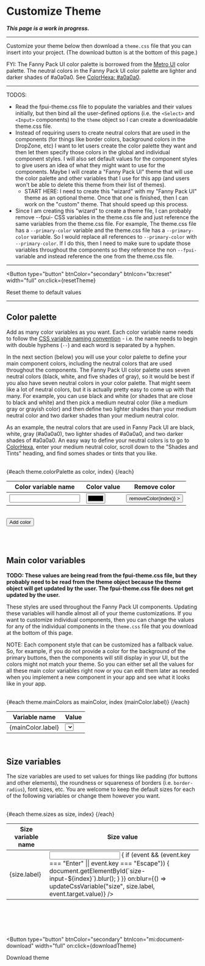<script lang="ts">
  import { onMount } from "svelte";
  import { writable } from "svelte/store";
  import { browser } from "$app/env";
  // import Colorpicker from "@budibase/colorpicker";
  import { Button, Input, Select, ToastContent } from "/src/lib";
  import themeFile from "/src/lib/fpui-theme.css";

  let themes = [];

  let theme = {
    colorPalette: [],
    mainColors: [],
    sizes: [],
  };

  let colorPaletteReferenceVariables = [];

  // fannyPackUiTheme = {
  //   colorPalette: [],
  //   colors: [
  //     // Main Colors
  //     ["--dark-purple", "#603cba"],
  //     ["--green", "#00a300"],
  //     ["--blue", "#2d89ef"],
  //     ["--yellow", "#ffc40d"],
  //     ["--red", "#ee1111"],
  //     // Neutral Colors
  //     ["--black", "#000000"],
  //     ["--very-dark-gray", "#343434"],
  //     ["--dark-gray", "#797979"],
  //     ["--gray", "#a0a0a0"],
  //     ["--light-gray", "#c7c7c7"],
  //     ["--very-light-gray", "#e5e5e5"],
  //     ["--white", "#ffffff"],
  //   ],
  //   sizes: [
  //     ["--padding-sm", "5", "px"],
  //     ["--padding-md", "10", "px"],
  //     ["--padding-lg", "15", "px"],
  //     ["--border-radius", "3", "px"],
  //     ["--font-size-sm", "12", "px"],
  //     ["--font-size-base", "16", "px"],
  //     ["--font-size-lg", "20", "px"],
  //     ["--font-weight-light", "100", ""],
  //     ["--font-weight-normal", "400", ""],
  //     ["--font-weight-bold", "700", ""],
  //   ],
  //   globalComponentColors: [
  //     ["--primary-color", ["--dark-purple", "#603cba"]],
  //     ["--secondary-color", ["--very-dark-gray", "#343434"]],
  //     ["--tertiary-color", ["--white", "#ffffff"]],
  //     ["--info-color", ["--blue", "#2d89ef"]],
  //     ["--success-color", ["--green", "#00a300"]],
  //     ["--warning-color", ["--yellow", "#ffc40d"]],
  //     ["--error-color", ["--red", "#ee1111"]],
  //     ["--border-color", ["--light-gray", "#c7c7c7"]],
  //     ["--text-color", ["--very-dark-gray", "#343434"]],
  //     ["--disabled-text-color", ["--light-gray", "#c7c7c7"]],
  //     ["--disabled-bg-color", ["--black", "#000000"]],
  //   ],
  //   individualComponentVariables: {
  //     // accordion: [],
  //     buttons: {
  //       colors: [
  //         ["--fpui-btn-primary-text-color", ["--white", "#ffffff"]],
  //         ["--fpui-btn-secondary-text-color", ["--white", "#ffffff"]],
  //         ["--fpui-btn-tertiary-text-color", ["--dark-purple", "#603cba"]],
  //       ],
  //       sizes: [
  //         // The arrays that have a nested array should display select boxes that are populated with the global colors or sizes.
  //         ["--fpui-btn-padding-sm", ["--padding-sm", "5px"]],
  //         ["--fpui-btn-padding-md", ["--padding-md", "10px"]],
  //         ["--fpui-btn-padding-lg", ["--padding-lg", "15px"]],
  //         ["--fpui-btn-border-radius", ["--border-radius", "3px"]],
  //         ["--fpui-btn-font-weight", ["--font-weight-normal", "400"]],
  //         // The arrays that have 3 strings should show an input field and a dropdown box with units (e.g. "px", "rem", "em", etc).
  //         ["--fpui-btn-icon-margin-sm", "3", "px"],
  //         ["--fpui-btn-icon-margin-md", "6", "px"],
  //         ["--fpui-btn-icon-margin-lg", "9", "px"],
  //         // This one should only display a select box with an "s" after it. The user should not be able to change the unit.
  //         ["--fpui-btn-icon-disabled-spin-speed", "1.5", "s"],
  //       ],
  //     },
  //   },
  // };
  
  // let customTheme = {
  //   colors: [
  //     ["--demo-color-name", "#603cba"],
  //   ],
  //   globalComponentColors,
  //   individualComponentVariables,    
  // };

  // let selectedTheme = { label: "", value: fannyPackUiTheme };
  // $: {
  //   if (selectedTheme.label) {
  //     setSelectedTheme(selectedTheme.label);
  //   }
  // }

  // // $: This comment preserves the syntax highlighting.
  
  // let newThemeName = "";

  let content = [];
  let units = ["px", "%", "rem", "em"];

  onMount(() => {
    // Parse the fpui-theme.css file.
    parseThemeFile();

    // if (!localStorage.getItem("themes")) {
    //   // The `initThemes` array was going to contain objects like this: { name: "custom", css: "" }, but the <Select> component takes object arrays with `label` and `value` properties. So it is easier to just use "theme" objects with `label` and `value` properties.
    //   let initThemes = [{ label: "Fanny Pack UI", value: fannyPackUiTheme }];
    //   // let initThemes = [{ label: "custom", value: customTheme }];
    //   localStorage.setItem("themes", JSON.stringify(initThemes));
    // }

    // // Set the `themes` array.
    // themes = JSON.parse(localStorage.getItem("themes"));

    // // Set the `selectedTheme` object.
    // selectedTheme = themes[0];
  });

  function matchVariableBlock(blockName) {
    try {
      // Find the text between "/* Block Name */" (e.g. /* Color Palette Block */) and the closing `}`.
      // See https://stackoverflow.com/a/40782646
      let regex = new RegExp(`(?<=\/\\* ${blockName} \\*\/\\s+).*?(?=\\s+})`, "gs");
      // console.log("regex1:", /(?<=\/\* Color Palette Block \*\/\s+).*?(?=\s+})/gs)
      // console.log("regex2:", regex);
      return themeFile.match(regex)[0];
      // console.log("matchingBlock:", matchingBlock);
    }
    catch(err) {
      console.error("matchVariableBlock Error:", err);
    }
  }

  /**
   * Match the CSS variable name within the matchingBlock of CSS variables.
   */
  function matchCssVariableName(matchingBlock, themePropertyName, namePrefix, nameSuffix) {
    try {
      // Match strings that begin with a specific prefix and end with specific suffix: https://stackoverflow.com/a/20169897
      let nameRegex = new RegExp(namePrefix + "[A-Za-z0-9\-\]*" + nameSuffix, "gi");
      // String.matchAll(): https://developer.mozilla.org/en-US/docs/Web/JavaScript/Reference/Global_Objects/String/matchAll#regexp.exec_and_matchall.
      let matchingNamesIterator = matchingBlock.matchAll(nameRegex);
      // console.log("matchingNamesIterator:", matchingNamesIterator);
      for (const matchingVarName of matchingNamesIterator) {
        // console.log("matchingVarName:", matchingVarName[0]);
        // Remove the colon (:) from the end of each CSS variable `name` and push the variable object into the array that matches the theme property name that is passed into this function.
        let varNameNoColon = matchingVarName[0].slice(0, -1);
        theme[themePropertyName].push({ label: varNameNoColon, value: "" });
        // Populate the "colorPaletteReferenceVariables" array with reference variables that have the form `var(--variable-name)`.
        // The "colorPaletteReferenceVariables" array is used to populate the select boxes for the variables that come after the color palette variables.
        if (themePropertyName === "colorPalette") {
          console.log("varNameNoColon:", varNameNoColon);
          colorPaletteReferenceVariables.push(`var(${varNameNoColon})`);
        }
      }
      console.log("colorPaletteReferenceVariables:", colorPaletteReferenceVariables);
    }
    catch(err) {
      console.error("matchCssVariableValue Error:", err);
    }
  }

  /**
   * Match the CSS variable value within the matchingBlock of CSS variables.
   */
  function matchCssVariableValue(matchingBlock, themePropertyName) {
    try {
      // `valueRegex` will match any of the following types of strings:
      // * HEXa values - strings that begin with "#" and end with ";"
      // * RGBa values - strings that begin with "rgba?\(" and end with "\);" - The "a" in rgba is optional and numbers, periods, commas, and spaces (\s) can be anywhere between the prefix "rgba?\(" and the suffix "\);" of the regex.
      // * var() values - strings that begin with "var\(" and end with "\);"
      // * CSS length/size values (e.g. 10px, 20%).
      let valueRegex = /#[A-Fa-f0-9]*;|rgba?\([0-9.,\s]*\);|var\([A-Za-z0-9\-]*\);|[0-9a-z\%]*;/gi;
      // let valueRegex = /#[A-Fa-f0-9]*;/gi;
      // let valueRegex = /var\([A-Za-z0-9\-]*\);/gi;
      let matchingValuesIterator = matchingBlock.matchAll(valueRegex);
      // console.log("matchingValuesIterator:", matchingValuesIterator);
      let matchingValuesIndex = 0;
      for (const matchingVarValue of matchingValuesIterator) {
        // console.log("matchingVarValue:", matchingVarValue[0]);
        // Remove the semicolon (;) from the end of each `value` and push the color variable object into the `colorPalette` array.
        let varValueNoSemicolon = matchingVarValue[0].slice(0, -1);
        theme[themePropertyName][matchingValuesIndex].value = varValueNoSemicolon;
        matchingValuesIndex++;
      }
    }
    catch(err) {
      console.error("matchCssVariableValue Error:", err);
    }
  }

  /**
   * This function will parse the `fpui-theme.css` file and create a `theme` object based on the CSS variables in that file.
   * This will allow me to work with a single source of truth (the `fpui-theme.css` file) for the theme. This way, when I add new components or change something in the theme I only need to make changes in the `fpui-theme.css` file and both the components and this "Customize Theme" page will be updated.
   */
  function parseThemeFile() {
    try {
      // console.log("CSS Theme File:", themeFile);

      let regexPrefix = "--";
      let regexSuffix = ":";

      let blockName = "Color Palette Block";
      let themePropertyName = "colorPalette";
      let matchingBlock = matchVariableBlock(blockName);
      matchCssVariableName(matchingBlock, themePropertyName, regexPrefix, regexSuffix);
      matchCssVariableValue(matchingBlock, themePropertyName);

      blockName = "Main Colors Block";
      themePropertyName = "mainColors";
      matchingBlock = matchVariableBlock(blockName);
      matchCssVariableName(matchingBlock, themePropertyName, regexPrefix, regexSuffix);
      matchCssVariableValue(matchingBlock, themePropertyName);

      blockName = "Sizes Block";
      themePropertyName = "sizes";
      matchingBlock = matchVariableBlock(blockName);
      matchCssVariableName(matchingBlock, themePropertyName, regexPrefix, regexSuffix);
      matchCssVariableValue(matchingBlock, themePropertyName);

      console.log("THEME OBJECT:", theme);
    }
    catch(err) {
      console.error("parseThemeFile Error:", err);
    }
  }

  // function createNewTheme() {
  //   if (!newThemeName) {
  //     ToastContent.set({ type: "warning", msg: "Please enter a theme name" });
  //     return;
  //   }
  //   let newTheme = { label: newThemeName, value };
  //   // Push the new theme to the `themes` array.
  //   themes.push(newTheme);
  //   // Update the `themes` array in localStorage.
  //   localStorage.setItem("themes", JSON.stringify(themes));
  //   // Set the `selectedTheme` to the one that was just created.
  //   setSelectedTheme(newTheme.label);
  //   // Clear the theme name field.
  //   newThemeName = "";
  // }

  // function setSelectedTheme(themeName) {
  //   selectedTheme = themes.find(obj => obj.label === themeName);
  // }

  function saveTheme() {
    // Update the "themes" array in sessionStorage.
    sessionStorage.setItem("themes", JSON.stringify(themes));
    // Set themes to the updated "themes" array from sessionStorage.
    themes = JSON.parse(sessionStorage.getItem("themes"));
  }

  function resetTheme() {
    if (browser) {
      let confirmation = confirm("Are you sure you want to reset the theme back to the default values?");
      if (confirmation) {
        alert("TODO: Reset theme back to defaults.");
      }
    }
  }

  // function deleteTheme() {
  //   let newThemesArray = themes.filter(obj => obj.label !== selectedTheme.label);
  //   console.log("newThemesArray", newThemesArray);
  //   // Update the "themes" array in localStorage.
  //   localStorage.setItem("themes", JSON.stringify(newThemesArray));
  //   // Set themes to the updated "themes" array from localStorage.
  //   themes = JSON.parse(localStorage.getItem("themes"));
  //   if (themes.length > 0) {
  //     // Set the `selectedTheme` to the first one in the "themes" array.
  //     selectedTheme = themes[0];
  //   }
  //   else {
  //     // Remove the "themes" array so an brand new "themes" array will be created when this page is reloaded.
  //     localStorage.removeItem("themes");
  //     // Reload this page so a new "themes" array will be created.
  //     location.reload();
  //   }
  // }

  function addColor() {
    // Push a new color array to the `colors` array.
    theme.colorPalette.push({ label: "--variable-name", value: "#000000" });
    theme = theme;
  }

  function removeColor(index) {
    theme.colorPalette.splice(index, 1);
    // saveTheme();
    theme = theme;
  }

  /**
   * Update the values of the CSS variables when the user changes them in the UI.
   * See https://www.w3schools.com/css/css3_variables_javascript.asp
   */
  function updateCssVariable(variableType, variableName, variableValue) {
    console.log("CSS Variable:", variableName, "New Value:", variableValue);
    // Get the root element
    let root = document.querySelector(":root");
    // Set the value of the CSS variable to the selected value.
    root.style.setProperty(variableName, variableValue);
    // if (variableType === "color") {
    //   root.style.setProperty(variableName, variableValue);
    // }
    // if (variableType === "size") {
    //   root.style.setProperty(variableName, variableValue);
    // }
    saveTheme();
  }

  // NOTE: Neither the hexToRgb nor the rgbToHex functions are being used, but I am keeping them around in case I do need to use them later.

  /**
   * The <input type="color"> elements can only read hex values as input. So I need to convert rgb values to hex and then pass the result to the bound <input type="color"> elements.
   * See https://stackoverflow.com/a/13070198 and https://stackoverflow.com/a/5624139
   */
  function componentToHex(c) {
    let hex = parseInt(c).toString(16);
    return hex.length === 1 ? "0" + hex : hex;
  }
  function rgbToHex(rgbVal) {
    let stringOfNumbers = rgbVal.split("(")[1].split(")")[0];
    let arrayOfNumbers = stringOfNumbers.split(",");
    console.log("arrayOfNumbers:", arrayOfNumbers);

    console.log("componentToHex:", componentToHex(arrayOfNumbers[0]), componentToHex(arrayOfNumbers[1]), componentToHex(arrayOfNumbers[2]));
    return "#" + componentToHex(arrayOfNumbers[0]) + componentToHex(arrayOfNumbers[1]) + componentToHex(arrayOfNumbers[2]);
  }

  // NOTE: Neither the hexToRgb nor the rgbToHex functions are being used, but I am keeping them around in case I do need to use them later.

  /**
   * When a user enters a color value through a default color picker element, the color value is return as a hex value.
   * But I want to define color values in RGBA format in order to preserve alpha values for things like fill colors in a line/area chart. 
   * https://stackoverflow.com/a/47201559/9453009
   */
  function hexToRgb(hex: string, alpha: string) {
    const r = parseInt(hex.slice(1, 3), 16);
    const g = parseInt(hex.slice(3, 5), 16);
    const b = parseInt(hex.slice(5, 7), 16);

    if (alpha) {
      let rgba = `rgba(${r}, ${g}, ${b}, ${alpha})`;
      console.log("rgba:", rgba);
      return rgba;
    }

    let rgb = `rgb(${r}, ${g}, ${b})`;
    console.log("rgb:", rgb);
    return rgb;
  }

  function downloadTheme() {
    // TODOS:
    // * Create an "Additional Custom Variables Block" for "any other variables that you frequently use throughout your app" at the top of the file. Define some starter font stacks underneath a "Typography" section in this block.
    // * Make sure to include the utility classes at the bottom of the generated `theme.css` file.
    // * UPDATE: I don't need to convert hex to RGBa or vice versa because the color picker that I am using supports HEXa values. As I loop through the `value` object in the `theme`, convert hex values to RGB: hexToRgb("#fbafff"); This will preserve alpha values for things like fill colors in a line/area chart.
    // * Convert the second value in each of the `theme.mainColors` and `theme.individualComponentVariables` array to a CSS variable reference value: `var(--css-variable-name)`
    console.log("downloadTheme");



    // Convert the values in the `theme` object to a formatted string.
// TODO: Use one `theme.css` as the single source of truth. I might be able to pull the content from that `theme.css` file and manipulate it here.    
//     let content = [
// `:root {
//   /* Main Colors: The following colors were taken from https://www.w3schools.com/w3css/w3css_color_metro.asp. */
//   --light-green: #99b433;
//   --green: #00a300;
// }

// /* Button */
// :root {
//   --fpui-btn-primary-text-color: white;
//   --fpui-btn-secondary-text-color: white;
//   --fpui-btn-tertiary-text-color: var(--primary-color);
// }`
//     ];

    let content = [
      `:root {\n`,
      `  /* Main Colors: The following colors were taken from https://www.w3schools.com/w3css/w3css_color_metro.asp. */\n`,
      `  --light-green: #99b433;\n`,
      `  --green: #00a300;\n`,
      `}`,
    ];

    // let content = [
    //   ":root {",
    //   "  /* Main Colors: The following colors were taken from https://www.w3schools.com/w3css/w3css_color_metro.asp. */",
    //   "  --light-green: #99b433;",
    //   "  --green: #00a300;",
    //   "}",
    // ];

    const a = document.createElement("a"); // Create "a" element
    const blob = new Blob(content, {type: "text/css"}) // Create a blob (file-like object)
    const url = URL.createObjectURL(blob); // Create an object URL from blob
    a.setAttribute("href", url); // Set "a" element link
    a.setAttribute("download", "theme.css"); // Set download filename
    a.click(); // Start downloading
  }
</script>


# Customize Theme

***This page is a work in progress.***

---

Customize your theme below then download a `theme.css` file that you can insert into your project. (The download button is at the bottom of this page.)

FYI: The Fanny Pack UI color palette is borrowed from the <a href="https://www.w3schools.com/w3css/w3css_color_metro.asp" target="_blank">Metro UI</a> color palette. The neutral colors in the Fanny Pack UI color palette are lighter and darker shades of #a0a0a0. See <a href="https://www.colorhexa.com/a0a0a0" target="_blank">ColorHexa: #a0a0a0</a>.

---

TODOS: 
* Read the fpui-theme.css file to populate the variables and their values initially, but then bind all the user-defined options (i.e. the `<Select>` and `<Input>` components) to the `theme` object so I can create a downloadable theme.css file.
* Instead of requiring users to create neutral colors that are used in the components (for things like border colors, background colors in the DropZone, etc) I want to let users create the color palette they want and then let them specify those colors in the global and individual component styles. I will also set default values for the component styles to give users an idea of what they might want to use for the components. Maybe I will create a "Fanny Pack UI" theme that will use the color palette and other variables that I use for this app (and users won't be able to delete this theme from their list of themes).
    * START HERE: I need to create this "wizard" with my "Fanny Pack UI" theme as an optional theme. Once that one is finished, then I can work on the "custom" theme. That should speed up this process.
* Since I am creating this "wizard" to create a theme file, I can probably remove --fpui- CSS variables in the theme.css file and just reference the same variables from the theme.css file. For example, The theme.css file has a `--primary-color` variable and the theme.css file has a `--primary-color` variable. So I would replace all references to `--primary-color` with `--primary-color`. If I do this, then I need to make sure to update those variables throughout the components so they reference the non `--fpui-` variable and instead reference the one from the theme.css file.

---

<Button
  type="button"
  btnColor="secondary"
  btnIcon="bx:reset"
  width="full"
  on:click={resetTheme}
>
  Reset theme to default values
</Button>

<!-- ## Manage themes
Create your own themes or use the default "Fanny Pack UI" theme. Each theme is saved in your browser storage so you can access and edit them later.

<form on:submit|preventDefault={createNewTheme}>
  <div class="input-container">
    <Input
      type="text"
      bind:value={newThemeName}
      label="Create a new theme"
      placeholder="Theme name"
    />
  </div>

  <Button
    type="submit"
    btnColor="secondary"
    btnIcon="mdi:plus-circle-outline"
    width="full"
  >
    Create new theme
  </Button>
</form>

<br>

<Select 
  label="Select an existing theme to edit"
  optionsArray={themes}
  arrayType="object"
  bind:selectedOption={selectedTheme}
/>

<br>

<form on:submit|preventDefault={saveTheme}>
  <div class="input-container">
    <Input
      type="text"
      bind:value={selectedTheme.label}
      label="Edit theme name"
      placeholder="Theme name"
    />
  </div>

  <Button
    type="submit"
    btnColor="secondary"
    btnIcon="mdi:checkbox-marked-circle-plus-outline"
    width="full"
  >
    Update theme name
  </Button>
</form>

<br><br>

<Button
  type="button"
  btnColor="secondary"
  btnIcon="fluent:arrow-reset-24-filled"
  width="full"
  on:click={resetTheme}
>
  Reset "{selectedTheme.label}" theme to Fanny Pack UI theme defaults
</Button>

<br><br>

<Button
  type="button"
  btnColor="secondary"
  btnIcon="mdi:delete-forever-outline"
  width="full"
  on:click={deleteTheme}
>
  Delete "{selectedTheme.label}" theme
</Button> -->

---

<!-- <Button 
  btnIcon="bx:save"
  width="full"
  on:click={saveTheme}
>
  Save theme
</Button> -->

## Color palette
Add as many color variables as you want. Each color variable name needs to follow the [CSS variable naming convention](https://developer.mozilla.org/en-US/docs/Web/CSS/Using_CSS_custom_properties#basic_usage) - i.e. the name needs to begin with double hyphens (`--`) and each word is separated by a hyphen.

In the next section (below) you will use your color palette to define your main component colors, including the neutral colors that are used throughout the components. The Fanny Pack UI color palette uses seven neutral colors (black, white, and five shades of gray), so it would be best if you also have seven neutral colors in your color palette. That might seem like a lot of neutral colors, but it is actually pretty easy to come up with that many. For example, you can use black and white (or shades that are close to black and white) and then pick a medium neutral color (like a medium gray or grayish color) and then define two lighter shades than your medium neutral color and two darker shades than your medium neutral color. 

As an example, the neutral colors that are used in Fanny Pack UI are black, white, gray (#a0a0a0), two lighter shades of #a0a0a0, and two darker shades of #a0a0a0. An easy way to define your neutral colors is to go to <a href="https://www.colorhexa.com/" target="_blank">ColorHexa</a>, enter your medium neutral color, scroll down to the "Shades and Tints" heading, and find somes shades or tints that you like.

<br>

<table>
  <thead>
    <tr>
      <th>Color variable name</th>
      <th>Color value</th>
      <th style="text-align:center">Remove color</th>
    </tr>
  </thead>
  <tbody>
    <!-- {#each selectedTheme.value.colorPalette as color, index} -->
    {#each theme.colorPalette as color, index}
      <tr>
        <td><Input size="sm" bind:value={color.label} /></td>
<!-- TODO: The <Colorpicker /> component is giving me deployment errors. If I want to use it, then I will probably have to rewrite it with current SvelteKit configs. -->
        <!-- <td><Colorpicker width="88px" height="28px" bind:value={color.value} /></td> -->
        <td><input type="color" bind:value={color.value} /></td>
        <td style="text-align:center">
          <Button
            btnIcon="mdi:minus-circle"
            size="lg"
            --custom-btn-padding="0px 5px"
            --custom-btn-border-color="transparent"
            --custom-btn-box-shadow="none"
            --custom-btn-background-color="transparent"
            --custom-btn-text-color="var(--dark-purple)"
            on:click={() => removeColor(index)}
          ></Button>
        </td>
      </tr>
    {/each}
  </tbody>
</table>

<br>

<Button btnIcon="mdi:plus-circle-outline" on:click={addColor}>
  Add color
</Button>

<br><br>

## Main color variables
**TODO: These values are being read from the fpui-theme.css file, but they probably need to be read from the theme object because the theme object will get updated by the user. The fpui-theme.css file does not get updated by the user.**

These styles are used throughout the Fanny Pack UI components. Updating these variables will handle almost all of your theme customizations. If you want to customize individual components, then you can change the values for any of the individual components in the `theme.css` file that you download at the bottom of this page.

NOTE: Each component style that can be customized has a fallback value. So, for example, if you do not provide a color for the background of the primary buttons, then the components will still display in your UI, but the colors might not match your theme. So you can either set all the values for all these main color variables right now or you can edit them later as needed when you implement a new component in your app and see what it looks like in your app.

<br>

<table>
  <thead>
    <tr>
      <th>Variable name</th>
      <th>Value</th>
    </tr>
  </thead>
  <tbody>
    <!-- {#each selectedTheme.value.globalComponentColors as globalColor} -->
    {#each theme.mainColors as mainColor, index (mainColor.label)}
      <tr>
        <td>{mainColor.label}</td>
        <td><Select optionsArray={colorPaletteReferenceVariables} arrayType="string" size="sm" bind:selectedOption={mainColor.value} on:change={(event) => updateCssVariable("color", mainColor.label, event.detail)} /></td>
      </tr>
    {/each}
  </tbody>
</table>

<br>

## Size variables
The size variables are used to set values for things like padding (for buttons and other elements), the roundness or squareness of borders (i.e. `border-radius`), font sizes, etc. You are welcome to keep the default sizes for each of the following variables or change them however you want.

<br>

<table>
  <thead>
    <tr>
      <th>Size variable name</th>
      <th>Size value</th>
      <!-- <th>Unit</th> -->
    </tr>
  </thead>
  <tbody>
    <!-- {#each selectedTheme.value.sizes as size} -->
    {#each theme.sizes as size, index}
      <tr>
        <td>{size.label}</td>
        <td>
          <Input
            id={`size-input-${index}`}
            type="text"
            size="sm"
            bind:value={size.value}
            on:keyup={(event) => {
              if (event && (event.key === "Enter" || event.key === "Escape")) {
                document.getElementById(`size-input-${index}`).blur();
              }
            }}
            on:blur={() => updateCssVariable("size", size.label, event.target.value)}
          />
        </td>
        <!-- If there is a unit specified for the size variable, then show a <Select> component with the unit options. -->
        <!-- {#if size.unit}
          <td><Select optionsArray={units} arrayType="string" bind:selectedOption={size.unit} size="sm" on:change={(event) => updateCssVariable("size", size.label, size.value, event.detail)} /></td>
        {/if} -->
      </tr>
    {/each}
  </tbody>
</table>

<br>

<!-- ## Individual component variables
You can customize individual components by changing the following values.

### Accordions

### Buttons
<Button btnColor="primary">
  Primary Button
</Button>

<Button btnColor="secondary">
  Secondary Button
</Button>

<Button btnColor="tertiary">
  Tertiary Button
</Button> -->

<!-- --- -->

<!-- <Button 
  btnIcon="bx:save"
  width="full"
  on:click={saveTheme}
>
  Save theme
</Button> -->

<br><br>

<Button
  type="button"
  btnColor="secondary"
  btnIcon="mi:document-download"
  width="full"
  on:click={downloadTheme}
>
  Download theme
</Button>


<style>
  form {
    display: flex;
    align-items: flex-end;

    & .input-container {
      width: 600px;
      margin-right: 10px;
    }
  }
</style>
